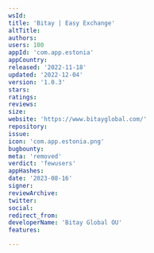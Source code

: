 ```yaml
---
wsId: 
title: 'Bitay | Easy Exchange'
altTitle: 
authors: 
users: 100
appId: 'com.app.estonia'
appCountry: 
released: '2022-11-18'
updated: '2022-12-04'
version: '1.0.3'
stars: 
ratings: 
reviews: 
size: 
website: 'https://www.bitayglobal.com/'
repository: 
issue: 
icon: 'com.app.estonia.png'
bugbounty: 
meta: 'removed'
verdict: 'fewusers'
appHashes: 
date: '2023-08-16'
signer: 
reviewArchive: 
twitter: 
social: 
redirect_from: 
developerName: 'Bitay Global OU'
features: 

---
```


